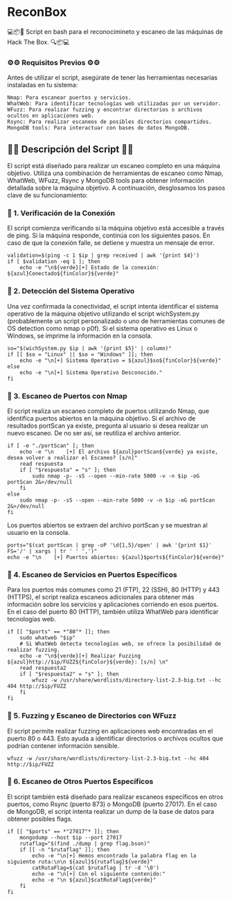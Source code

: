# ReconBox
💻📦🔎 Script en bash para el reconocimineto y escaneo de las máquinas de Hack The Box. 🔍📦💻


### ⚙️⚙️ Requisitos Previos ⚙️⚙️

Antes de utilizar el script, asegúrate de tener las herramientas necesarias instaladas en tu sistema:

    Nmap: Para escanear puertos y servicios.
    WhatWeb: Para identificar tecnologías web utilizadas por un servidor.
    WFuzz: Para realizar fuzzing y encontrar directorios o archivos ocultos en aplicaciones web.
    Rsync: Para realizar escaneos de posibles directorios compartidos.
    MongoDB tools: Para interactuar con bases de datos MongoDB.


## 🤖🤖 Descripción del Script 🤖🤖

El script está diseñado para realizar un escaneo completo en una máquina objetivo. Utiliza una combinación de herramientas de escaneo como Nmap, WhatWeb, WFuzz, Rsync y MongoDB tools para obtener información detallada sobre la máquina objetivo. A continuación, desglosamos los pasos clave de su funcionamiento:
### 🔹 1. Verificación de la Conexión

El script comienza verificando si la máquina objetivo está accesible a través de ping. Si la máquina responde, continúa con los siguientes pasos. En caso de que la conexión falle, se detiene y muestra un mensaje de error.
```
validation=$(ping -c 1 $ip | grep received | awk '{print $4}')
if [ $validation -eq 1 ]; then
    echo -e "\n${verde}[+] Estado de la conexión: ${azul}Conectado${finColor}${verde}"
```
### 🔹 2. Detección del Sistema Operativo

Una vez confirmada la conectividad, el script intenta identificar el sistema operativo de la máquina objetivo utilizando el script wichSystem.py (probablemente un script personalizado o uno de herramientas comunes de OS detection como nmap o p0f). Si el sistema operativo es Linux o Windows, se imprime la información en la consola.
```
so="$(wichSystem.py $ip | awk '{print $5}' | column)"
if [[ $so = "Linux" || $so = "Windows" ]]; then
    echo -e "\n[+] Sistema Operativo = ${azul}$so${finColor}${verde}"
else
    echo -e "\n[+] Sistema Operativo Desconocido."
fi
```

### 🔹 3. Escaneo de Puertos con Nmap

El script realiza un escaneo completo de puertos utilizando Nmap, que identifica puertos abiertos en la máquina objetivo. Si el archivo de resultados portScan ya existe, pregunta al usuario si desea realizar un nuevo escaneo. De no ser así, se reutiliza el archivo anterior.
```
if [ -e "./portScan" ]; then 
    echo -e "\n    [+] El archivo ${azul}portScan${verde} ya existe, desea volver a realizar el Escaneo? [s/n]"
    read respuesta
    if [ "$respuesta" = "s" ]; then
        sudo nmap -p- -sS --open --min-rate 5000 -v -n $ip -oG portScan 2&>/dev/null
    fi
else
    sudo nmap -p- -sS --open --min-rate 5000 -v -n $ip -oG portScan 2&>/dev/null
fi
```
Los puertos abiertos se extraen del archivo portScan y se muestran al usuario en la consola.
```
ports="$(cat portScan | grep -oP '\d{1,5}/open' | awk '{print $1}' FS='/' | xargs | tr ' ' ',')" 
echo -e "\n    [+] Puertos abiertos: ${azul}$ports${finColor}${verde}"
```

### 🔹 4. Escaneo de Servicios en Puertos Específicos

Para los puertos más comunes como 21 (FTP), 22 (SSH), 80 (HTTP) y 443 (HTTPS), el script realiza escaneos adicionales para obtener más información sobre los servicios y aplicaciones corriendo en esos puertos. En el caso del puerto 80 (HTTP), también utiliza WhatWeb para identificar tecnologías web.
```
if [[ "$ports" == *"80"* ]]; then
    sudo whatweb "$ip"
    # Si WhatWeb detecta tecnologías web, se ofrece la posibilidad de realizar fuzzing.
    echo -e "\n${verde}[+] Realizar Fuzzing ${azul}http://$ip/FUZZ${finColor}${verde}: [s/n] \n"
    read respuesta2
    if [ "$respuesta2" = "s" ]; then
        wfuzz -w /usr/share/wordlists/directory-list-2.3-big.txt --hc 404 http://$ip/FUZZ
    fi
fi
```
### 🔹 5. Fuzzing y Escaneo de Directorios con WFuzz

El script permite realizar fuzzing en aplicaciones web encontradas en el puerto 80 o 443. Esto ayuda a identificar directorios o archivos ocultos que podrían contener información sensible.
```
wfuzz -w /usr/share/wordlists/directory-list-2.3-big.txt --hc 404 http://$ip/FUZZ
```
### 🔹 6. Escaneo de Otros Puertos Específicos

El script también está diseñado para realizar escaneos específicos en otros puertos, como Rsync (puerto 873) o MongoDB (puerto 27017). En el caso de MongoDB, el script intenta realizar un dump de la base de datos para obtener posibles flags.
```
if [[ "$ports" == *"27017"* ]]; then
    mongodump --host $ip --port 27017
    rutaflag="$(find ./dump | grep flag.bson)"
    if [[ -n "$rutaflag" ]]; then
        echo -e "\n[+] Hemos encontrado la palabra flag en la siguiente ruta:\n\n ${azul}${rutaflag}${verde}"
        catRutaFlag=$(cat $rutaflag | tr -d '\0')
        echo -e "\n[+] Con el siguiente contenido:"
        echo -e "\n ${azul}$catRutaFlag${verde}"
    fi
fi
```
